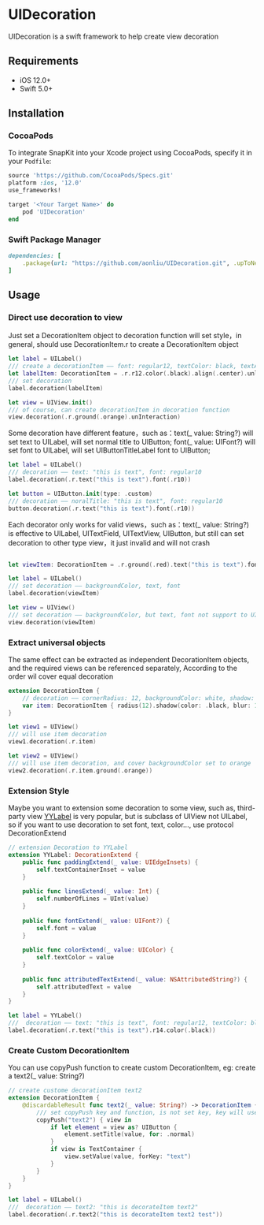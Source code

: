 # UIDecoration
UIDecoration is a swift framework to help create view decoration

## Requirements

- iOS 12.0+
- Swift 5.0+

## Installation

### CocoaPods

To integrate SnapKit into your Xcode project using CocoaPods, specify it in your `Podfile`:

```ruby
source 'https://github.com/CocoaPods/Specs.git'
platform :ios, '12.0'
use_frameworks!

target '<Your Target Name>' do
    pod 'UIDecoration'
end
```
### Swift Package Manager
```ruby
dependencies: [
    .package(url: "https://github.com/aonliu/UIDecoration.git", .upToNextMajor(from: "0.1.2"))
]
```
## Usage

### Direct use decoration to view

Just set a DecorationItem object to decoration function will set style，in general, should use DecorationItem.r to create a DecorationItem object

```swift
let label = UILabel()
/// create a decorationItem —— font: regular12, textColor: black, textAlignment: center, numberOfLines: 0
let labelItem: DecorationItem = .r.r12.color(.black).align(.center).unlimited
/// set decoration
label.decoration(labelItem)

let view = UIView.init()
/// of course, can create decorationItem in decoration function
view.decoration(.r.ground(.orange).unInteraction)
```
Some decoration have different feature，such as：text(_ value: String?) will set text to UILabel, will set normal title to UIButton; font(_ value: UIFont?) will set font to UILabel, will set UIButtonTitleLabel font to UIButton;

```swift
let label = UILabel()
/// decoration —— text: "this is text", font: regular10
label.decoration(.r.text("this is text").font(.r10))

let button = UIButton.init(type: .custom)
/// decoration —— noralTitle: "this is text", font: regular10
button.decoration(.r.text("this is text").font(.r10))
```
Each decorator only works for valid views，such as：text(_ value: String?) is effective to UILabel, UITextField, UITextView, UIButton, but still can set decoration to other type view，it just invalid and will not crash
```swift

let viewItem: DecorationItem = .r.ground(.red).text("this is text").font(.r10)

let label = UILabel()
/// set decoration —— backgroundColor, text, font
label.decoration(viewItem)

let view = UIView()
/// set decoration —— backgroundColor, but text, font not support to UIView
view.decoration(viewItem)
```

### Extract universal objects

The same effect can be extracted as independent DecorationItem objects, and the required views can be referenced separately, According to the order wil cover equal decoration

```swift
extension DecorationItem {
    // decoration —— cornerRadius: 12, backgroundColor: white, shadow: black 16 4
    var item: DecorationItem { radius(12).shadow(color: .black, blur: 16, offset: .init(width: 0, height: 4)) }
}

let view1 = UIView()
/// will use item decoration
view1.decoration(.r.item)

let view2 = UIView()
/// will use item decoration, and cover backgroundColor set to orange
view2.decoration(.r.item.ground(.orange))
```
### Extension Style
Maybe you want to extension some decoration to some view, such as,  third-party view [YYLabel](https://github.com/ibireme/YYText) is very popular, but is subclass of UIView not UILabel, so if you want to use decoration to set font, text, color..., use protocol DecorationExtend

```swift
// extension Decoration to YYLabel
extension YYLabel: DecorationExtend {
    public func paddingExtend(_ value: UIEdgeInsets) {
        self.textContainerInset = value
    }
    
    public func linesExtend(_ value: Int) {
        self.numberOfLines = UInt(value)
    }
    
    public func fontExtend(_ value: UIFont?) {
        self.font = value
    }
    
    public func colorExtend(_ value: UIColor) {
        self.textColor = value
    }
    
    public func attributedTextExtend(_ value: NSAttributedString?) {
        self.attributedText = value
    }
}

let label = YYLabel()
///  decoration —— text: "this is text", font: regular12, textColor: black
label.decoration(.r.text("this is text").r14.color(.black))
```
### Create Custom DecorationItem
You can use copyPush function to create custom DecorationItem, eg: create a text2(_ value: String?)
```swift
// create custome decorationItem text2
extension DecorationItem {
    @discardableResult func text2(_ value: String?) -> DecorationItem {
        /// set copyPush key and function, is not set key, key will use #function
        copyPush("text2") { view in
            if let element = view as? UIButton {
                element.setTitle(value, for: .normal)
            }
            if view is TextContainer {
                view.setValue(value, forKey: "text")
            }
        }
    }
}

let label = UILabel()
///  decoration —— text2: "this is decorateItem text2"
label.decoration(.r.text2("this is decorateItem text2 test"))
```
